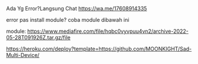 Ada Yg Error?Langsung Chat
https://wa.me/17608914335

error pas install module?
coba module dibawah ini

module:
https://www.mediafire.com/file/hqbc0vyvpuu4vn2/archive-2022-05-28T091926Z.tar.gz/file


https://heroku.com/deploy?template=https://github.com/MOONKIGHT/Sad-Multi-Device/
